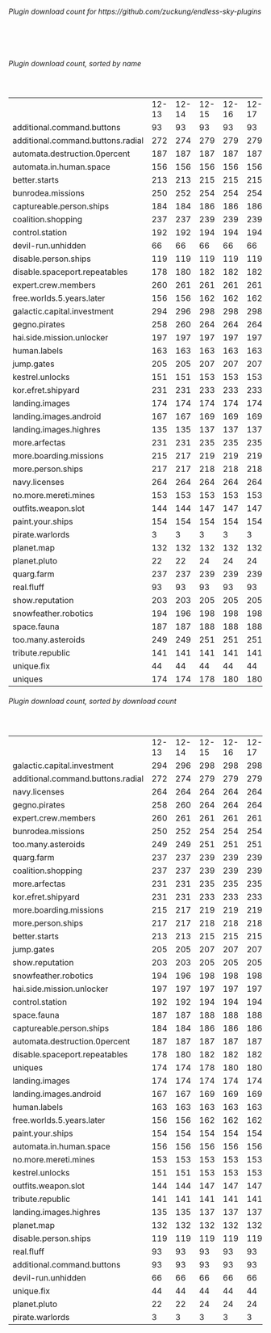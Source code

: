 <h6>Plugin download count for https://github.com/zuckung/endless-sky-plugins</h6><br>
<br>
<h6>Plugin download count, sorted by name</h6><sub><sup><br>
<table>
	<tr>
		<td></td>
		<td>12-13</td>
		<td>12-14</td>
		<td>12-15</td>
		<td>12-16</td>
		<td>12-17</td>
		<td>12-18</td>
		<td>12-19</td>
		<td>today +</td>
	</tr>
	<tr>
		<td>additional.command.buttons</td>
		<td>93</td>
		<td>93</td>
		<td>93</td>
		<td>93</td>
		<td>93</td>
		<td>93</td>
		<td>93</td>
		<td></td>
	</tr>
	<tr>
		<td>additional.command.buttons.radial</td>
		<td>272</td>
		<td>274</td>
		<td>279</td>
		<td>279</td>
		<td>279</td>
		<td>279</td>
		<td>283</td>
		<td>+ 4</td>
	</tr>
	<tr>
		<td>automata.destruction.0percent</td>
		<td>187</td>
		<td>187</td>
		<td>187</td>
		<td>187</td>
		<td>187</td>
		<td>187</td>
		<td>187</td>
		<td></td>
	</tr>
	<tr>
		<td>automata.in.human.space</td>
		<td>156</td>
		<td>156</td>
		<td>156</td>
		<td>156</td>
		<td>156</td>
		<td>156</td>
		<td>156</td>
		<td></td>
	</tr>
	<tr>
		<td>better.starts</td>
		<td>213</td>
		<td>213</td>
		<td>215</td>
		<td>215</td>
		<td>215</td>
		<td>215</td>
		<td>215</td>
		<td></td>
	</tr>
	<tr>
		<td>bunrodea.missions</td>
		<td>250</td>
		<td>252</td>
		<td>254</td>
		<td>254</td>
		<td>254</td>
		<td>256</td>
		<td>260</td>
		<td>+ 4</td>
	</tr>
	<tr>
		<td>captureable.person.ships</td>
		<td>184</td>
		<td>184</td>
		<td>186</td>
		<td>186</td>
		<td>186</td>
		<td>188</td>
		<td>188</td>
		<td></td>
	</tr>
	<tr>
		<td>coalition.shopping</td>
		<td>237</td>
		<td>237</td>
		<td>239</td>
		<td>239</td>
		<td>239</td>
		<td>239</td>
		<td>239</td>
		<td></td>
	</tr>
	<tr>
		<td>control.station</td>
		<td>192</td>
		<td>192</td>
		<td>194</td>
		<td>194</td>
		<td>194</td>
		<td>194</td>
		<td>194</td>
		<td></td>
	</tr>
	<tr>
		<td>devil-run.unhidden</td>
		<td>66</td>
		<td>66</td>
		<td>66</td>
		<td>66</td>
		<td>66</td>
		<td>66</td>
		<td>66</td>
		<td></td>
	</tr>
	<tr>
		<td>disable.person.ships</td>
		<td>119</td>
		<td>119</td>
		<td>119</td>
		<td>119</td>
		<td>119</td>
		<td>119</td>
		<td>119</td>
		<td></td>
	</tr>
	<tr>
		<td>disable.spaceport.repeatables</td>
		<td>178</td>
		<td>180</td>
		<td>182</td>
		<td>182</td>
		<td>182</td>
		<td>183</td>
		<td>185</td>
		<td>+ 2</td>
	</tr>
	<tr>
		<td>expert.crew.members</td>
		<td>260</td>
		<td>261</td>
		<td>261</td>
		<td>261</td>
		<td>261</td>
		<td>261</td>
		<td>263</td>
		<td>+ 2</td>
	</tr>
	<tr>
		<td>free.worlds.5.years.later</td>
		<td>156</td>
		<td>156</td>
		<td>162</td>
		<td>162</td>
		<td>162</td>
		<td>162</td>
		<td>162</td>
		<td></td>
	</tr>
	<tr>
		<td>galactic.capital.investment</td>
		<td>294</td>
		<td>296</td>
		<td>298</td>
		<td>298</td>
		<td>298</td>
		<td>299</td>
		<td>301</td>
		<td>+ 2</td>
	</tr>
	<tr>
		<td>gegno.pirates</td>
		<td>258</td>
		<td>260</td>
		<td>264</td>
		<td>264</td>
		<td>264</td>
		<td>264</td>
		<td>266</td>
		<td>+ 2</td>
	</tr>
	<tr>
		<td>hai.side.mission.unlocker</td>
		<td>197</td>
		<td>197</td>
		<td>197</td>
		<td>197</td>
		<td>197</td>
		<td>197</td>
		<td>197</td>
		<td></td>
	</tr>
	<tr>
		<td>human.labels</td>
		<td>163</td>
		<td>163</td>
		<td>163</td>
		<td>163</td>
		<td>163</td>
		<td>163</td>
		<td>165</td>
		<td>+ 2</td>
	</tr>
	<tr>
		<td>jump.gates</td>
		<td>205</td>
		<td>205</td>
		<td>207</td>
		<td>207</td>
		<td>207</td>
		<td>207</td>
		<td>209</td>
		<td>+ 2</td>
	</tr>
	<tr>
		<td>kestrel.unlocks</td>
		<td>151</td>
		<td>151</td>
		<td>153</td>
		<td>153</td>
		<td>153</td>
		<td>153</td>
		<td>153</td>
		<td></td>
	</tr>
	<tr>
		<td>kor.efret.shipyard</td>
		<td>231</td>
		<td>231</td>
		<td>233</td>
		<td>233</td>
		<td>233</td>
		<td>233</td>
		<td>235</td>
		<td>+ 2</td>
	</tr>
	<tr>
		<td>landing.images</td>
		<td>174</td>
		<td>174</td>
		<td>174</td>
		<td>174</td>
		<td>174</td>
		<td>174</td>
		<td>174</td>
		<td></td>
	</tr>
	<tr>
		<td>landing.images.android</td>
		<td>167</td>
		<td>167</td>
		<td>169</td>
		<td>169</td>
		<td>169</td>
		<td>169</td>
		<td>169</td>
		<td></td>
	</tr>
	<tr>
		<td>landing.images.highres</td>
		<td>135</td>
		<td>135</td>
		<td>137</td>
		<td>137</td>
		<td>137</td>
		<td>137</td>
		<td>137</td>
		<td></td>
	</tr>
	<tr>
		<td>more.arfectas</td>
		<td>231</td>
		<td>231</td>
		<td>235</td>
		<td>235</td>
		<td>235</td>
		<td>236</td>
		<td>238</td>
		<td>+ 2</td>
	</tr>
	<tr>
		<td>more.boarding.missions</td>
		<td>215</td>
		<td>217</td>
		<td>219</td>
		<td>219</td>
		<td>219</td>
		<td>219</td>
		<td>223</td>
		<td>+ 4</td>
	</tr>
	<tr>
		<td>more.person.ships</td>
		<td>217</td>
		<td>217</td>
		<td>218</td>
		<td>218</td>
		<td>218</td>
		<td>218</td>
		<td>218</td>
		<td></td>
	</tr>
	<tr>
		<td>navy.licenses</td>
		<td>264</td>
		<td>264</td>
		<td>264</td>
		<td>264</td>
		<td>264</td>
		<td>264</td>
		<td>268</td>
		<td>+ 4</td>
	</tr>
	<tr>
		<td>no.more.mereti.mines</td>
		<td>153</td>
		<td>153</td>
		<td>153</td>
		<td>153</td>
		<td>153</td>
		<td>153</td>
		<td>153</td>
		<td></td>
	</tr>
	<tr>
		<td>outfits.weapon.slot</td>
		<td>144</td>
		<td>144</td>
		<td>147</td>
		<td>147</td>
		<td>147</td>
		<td>148</td>
		<td>148</td>
		<td></td>
	</tr>
	<tr>
		<td>paint.your.ships</td>
		<td>154</td>
		<td>154</td>
		<td>154</td>
		<td>154</td>
		<td>154</td>
		<td>154</td>
		<td>156</td>
		<td>+ 2</td>
	</tr>
	<tr>
		<td>pirate.warlords</td>
		<td>3</td>
		<td>3</td>
		<td>3</td>
		<td>3</td>
		<td>3</td>
		<td>3</td>
		<td>3</td>
		<td></td>
	</tr>
	<tr>
		<td>planet.map</td>
		<td>132</td>
		<td>132</td>
		<td>132</td>
		<td>132</td>
		<td>132</td>
		<td>132</td>
		<td>132</td>
		<td></td>
	</tr>
	<tr>
		<td>planet.pluto</td>
		<td>22</td>
		<td>22</td>
		<td>24</td>
		<td>24</td>
		<td>24</td>
		<td>24</td>
		<td>24</td>
		<td></td>
	</tr>
	<tr>
		<td>quarg.farm</td>
		<td>237</td>
		<td>237</td>
		<td>239</td>
		<td>239</td>
		<td>239</td>
		<td>240</td>
		<td>240</td>
		<td></td>
	</tr>
	<tr>
		<td>real.fluff</td>
		<td>93</td>
		<td>93</td>
		<td>93</td>
		<td>93</td>
		<td>93</td>
		<td>93</td>
		<td>93</td>
		<td></td>
	</tr>
	<tr>
		<td>show.reputation</td>
		<td>203</td>
		<td>203</td>
		<td>205</td>
		<td>205</td>
		<td>205</td>
		<td>206</td>
		<td>206</td>
		<td></td>
	</tr>
	<tr>
		<td>snowfeather.robotics</td>
		<td>194</td>
		<td>196</td>
		<td>198</td>
		<td>198</td>
		<td>198</td>
		<td>198</td>
		<td>200</td>
		<td>+ 2</td>
	</tr>
	<tr>
		<td>space.fauna</td>
		<td>187</td>
		<td>187</td>
		<td>188</td>
		<td>188</td>
		<td>188</td>
		<td>188</td>
		<td>188</td>
		<td></td>
	</tr>
	<tr>
		<td>too.many.asteroids</td>
		<td>249</td>
		<td>249</td>
		<td>251</td>
		<td>251</td>
		<td>251</td>
		<td>252</td>
		<td>254</td>
		<td>+ 2</td>
	</tr>
	<tr>
		<td>tribute.republic</td>
		<td>141</td>
		<td>141</td>
		<td>141</td>
		<td>141</td>
		<td>141</td>
		<td>141</td>
		<td>141</td>
		<td></td>
	</tr>
	<tr>
		<td>unique.fix</td>
		<td>44</td>
		<td>44</td>
		<td>44</td>
		<td>44</td>
		<td>44</td>
		<td>44</td>
		<td>44</td>
		<td></td>
	</tr>
	<tr>
		<td>uniques</td>
		<td>174</td>
		<td>174</td>
		<td>178</td>
		<td>180</td>
		<td>180</td>
		<td>180</td>
		<td>180</td>
		<td></td>
	</tr>
</table>
</sub></sup>
<h6>Plugin download count, sorted by download count</h6><sub><sup><br>
<table>
	<tr>
		<td></td>
		<td>12-13</td>
		<td>12-14</td>
		<td>12-15</td>
		<td>12-16</td>
		<td>12-17</td>
		<td>12-18</td>
		<td>12-19</td>
		<td>today +</td>
	</tr>
	<tr>
		<td>galactic.capital.investment</td>
		<td>294</td>
		<td>296</td>
		<td>298</td>
		<td>298</td>
		<td>298</td>
		<td>299</td>
		<td>301</td>
		<td>+ 2</td>
	</tr>
	<tr>
		<td>additional.command.buttons.radial</td>
		<td>272</td>
		<td>274</td>
		<td>279</td>
		<td>279</td>
		<td>279</td>
		<td>279</td>
		<td>283</td>
		<td>+ 4</td>
	</tr>
	<tr>
		<td>navy.licenses</td>
		<td>264</td>
		<td>264</td>
		<td>264</td>
		<td>264</td>
		<td>264</td>
		<td>264</td>
		<td>268</td>
		<td>+ 4</td>
	</tr>
	<tr>
		<td>gegno.pirates</td>
		<td>258</td>
		<td>260</td>
		<td>264</td>
		<td>264</td>
		<td>264</td>
		<td>264</td>
		<td>266</td>
		<td>+ 2</td>
	</tr>
	<tr>
		<td>expert.crew.members</td>
		<td>260</td>
		<td>261</td>
		<td>261</td>
		<td>261</td>
		<td>261</td>
		<td>261</td>
		<td>263</td>
		<td>+ 2</td>
	</tr>
	<tr>
		<td>bunrodea.missions</td>
		<td>250</td>
		<td>252</td>
		<td>254</td>
		<td>254</td>
		<td>254</td>
		<td>256</td>
		<td>260</td>
		<td>+ 4</td>
	</tr>
	<tr>
		<td>too.many.asteroids</td>
		<td>249</td>
		<td>249</td>
		<td>251</td>
		<td>251</td>
		<td>251</td>
		<td>252</td>
		<td>254</td>
		<td>+ 2</td>
	</tr>
	<tr>
		<td>quarg.farm</td>
		<td>237</td>
		<td>237</td>
		<td>239</td>
		<td>239</td>
		<td>239</td>
		<td>240</td>
		<td>240</td>
		<td></td>
	</tr>
	<tr>
		<td>coalition.shopping</td>
		<td>237</td>
		<td>237</td>
		<td>239</td>
		<td>239</td>
		<td>239</td>
		<td>239</td>
		<td>239</td>
		<td></td>
	</tr>
	<tr>
		<td>more.arfectas</td>
		<td>231</td>
		<td>231</td>
		<td>235</td>
		<td>235</td>
		<td>235</td>
		<td>236</td>
		<td>238</td>
		<td>+ 2</td>
	</tr>
	<tr>
		<td>kor.efret.shipyard</td>
		<td>231</td>
		<td>231</td>
		<td>233</td>
		<td>233</td>
		<td>233</td>
		<td>233</td>
		<td>235</td>
		<td>+ 2</td>
	</tr>
	<tr>
		<td>more.boarding.missions</td>
		<td>215</td>
		<td>217</td>
		<td>219</td>
		<td>219</td>
		<td>219</td>
		<td>219</td>
		<td>223</td>
		<td>+ 4</td>
	</tr>
	<tr>
		<td>more.person.ships</td>
		<td>217</td>
		<td>217</td>
		<td>218</td>
		<td>218</td>
		<td>218</td>
		<td>218</td>
		<td>218</td>
		<td></td>
	</tr>
	<tr>
		<td>better.starts</td>
		<td>213</td>
		<td>213</td>
		<td>215</td>
		<td>215</td>
		<td>215</td>
		<td>215</td>
		<td>215</td>
		<td></td>
	</tr>
	<tr>
		<td>jump.gates</td>
		<td>205</td>
		<td>205</td>
		<td>207</td>
		<td>207</td>
		<td>207</td>
		<td>207</td>
		<td>209</td>
		<td>+ 2</td>
	</tr>
	<tr>
		<td>show.reputation</td>
		<td>203</td>
		<td>203</td>
		<td>205</td>
		<td>205</td>
		<td>205</td>
		<td>206</td>
		<td>206</td>
		<td></td>
	</tr>
	<tr>
		<td>snowfeather.robotics</td>
		<td>194</td>
		<td>196</td>
		<td>198</td>
		<td>198</td>
		<td>198</td>
		<td>198</td>
		<td>200</td>
		<td>+ 2</td>
	</tr>
	<tr>
		<td>hai.side.mission.unlocker</td>
		<td>197</td>
		<td>197</td>
		<td>197</td>
		<td>197</td>
		<td>197</td>
		<td>197</td>
		<td>197</td>
		<td></td>
	</tr>
	<tr>
		<td>control.station</td>
		<td>192</td>
		<td>192</td>
		<td>194</td>
		<td>194</td>
		<td>194</td>
		<td>194</td>
		<td>194</td>
		<td></td>
	</tr>
	<tr>
		<td>space.fauna</td>
		<td>187</td>
		<td>187</td>
		<td>188</td>
		<td>188</td>
		<td>188</td>
		<td>188</td>
		<td>188</td>
		<td></td>
	</tr>
	<tr>
		<td>captureable.person.ships</td>
		<td>184</td>
		<td>184</td>
		<td>186</td>
		<td>186</td>
		<td>186</td>
		<td>188</td>
		<td>188</td>
		<td></td>
	</tr>
	<tr>
		<td>automata.destruction.0percent</td>
		<td>187</td>
		<td>187</td>
		<td>187</td>
		<td>187</td>
		<td>187</td>
		<td>187</td>
		<td>187</td>
		<td></td>
	</tr>
	<tr>
		<td>disable.spaceport.repeatables</td>
		<td>178</td>
		<td>180</td>
		<td>182</td>
		<td>182</td>
		<td>182</td>
		<td>183</td>
		<td>185</td>
		<td>+ 2</td>
	</tr>
	<tr>
		<td>uniques</td>
		<td>174</td>
		<td>174</td>
		<td>178</td>
		<td>180</td>
		<td>180</td>
		<td>180</td>
		<td>180</td>
		<td></td>
	</tr>
	<tr>
		<td>landing.images</td>
		<td>174</td>
		<td>174</td>
		<td>174</td>
		<td>174</td>
		<td>174</td>
		<td>174</td>
		<td>174</td>
		<td></td>
	</tr>
	<tr>
		<td>landing.images.android</td>
		<td>167</td>
		<td>167</td>
		<td>169</td>
		<td>169</td>
		<td>169</td>
		<td>169</td>
		<td>169</td>
		<td></td>
	</tr>
	<tr>
		<td>human.labels</td>
		<td>163</td>
		<td>163</td>
		<td>163</td>
		<td>163</td>
		<td>163</td>
		<td>163</td>
		<td>165</td>
		<td>+ 2</td>
	</tr>
	<tr>
		<td>free.worlds.5.years.later</td>
		<td>156</td>
		<td>156</td>
		<td>162</td>
		<td>162</td>
		<td>162</td>
		<td>162</td>
		<td>162</td>
		<td></td>
	</tr>
	<tr>
		<td>paint.your.ships</td>
		<td>154</td>
		<td>154</td>
		<td>154</td>
		<td>154</td>
		<td>154</td>
		<td>154</td>
		<td>156</td>
		<td>+ 2</td>
	</tr>
	<tr>
		<td>automata.in.human.space</td>
		<td>156</td>
		<td>156</td>
		<td>156</td>
		<td>156</td>
		<td>156</td>
		<td>156</td>
		<td>156</td>
		<td></td>
	</tr>
	<tr>
		<td>no.more.mereti.mines</td>
		<td>153</td>
		<td>153</td>
		<td>153</td>
		<td>153</td>
		<td>153</td>
		<td>153</td>
		<td>153</td>
		<td></td>
	</tr>
	<tr>
		<td>kestrel.unlocks</td>
		<td>151</td>
		<td>151</td>
		<td>153</td>
		<td>153</td>
		<td>153</td>
		<td>153</td>
		<td>153</td>
		<td></td>
	</tr>
	<tr>
		<td>outfits.weapon.slot</td>
		<td>144</td>
		<td>144</td>
		<td>147</td>
		<td>147</td>
		<td>147</td>
		<td>148</td>
		<td>148</td>
		<td></td>
	</tr>
	<tr>
		<td>tribute.republic</td>
		<td>141</td>
		<td>141</td>
		<td>141</td>
		<td>141</td>
		<td>141</td>
		<td>141</td>
		<td>141</td>
		<td></td>
	</tr>
	<tr>
		<td>landing.images.highres</td>
		<td>135</td>
		<td>135</td>
		<td>137</td>
		<td>137</td>
		<td>137</td>
		<td>137</td>
		<td>137</td>
		<td></td>
	</tr>
	<tr>
		<td>planet.map</td>
		<td>132</td>
		<td>132</td>
		<td>132</td>
		<td>132</td>
		<td>132</td>
		<td>132</td>
		<td>132</td>
		<td></td>
	</tr>
	<tr>
		<td>disable.person.ships</td>
		<td>119</td>
		<td>119</td>
		<td>119</td>
		<td>119</td>
		<td>119</td>
		<td>119</td>
		<td>119</td>
		<td></td>
	</tr>
	<tr>
		<td>real.fluff</td>
		<td>93</td>
		<td>93</td>
		<td>93</td>
		<td>93</td>
		<td>93</td>
		<td>93</td>
		<td>93</td>
		<td></td>
	</tr>
	<tr>
		<td>additional.command.buttons</td>
		<td>93</td>
		<td>93</td>
		<td>93</td>
		<td>93</td>
		<td>93</td>
		<td>93</td>
		<td>93</td>
		<td></td>
	</tr>
	<tr>
		<td>devil-run.unhidden</td>
		<td>66</td>
		<td>66</td>
		<td>66</td>
		<td>66</td>
		<td>66</td>
		<td>66</td>
		<td>66</td>
		<td></td>
	</tr>
	<tr>
		<td>unique.fix</td>
		<td>44</td>
		<td>44</td>
		<td>44</td>
		<td>44</td>
		<td>44</td>
		<td>44</td>
		<td>44</td>
		<td></td>
	</tr>
	<tr>
		<td>planet.pluto</td>
		<td>22</td>
		<td>22</td>
		<td>24</td>
		<td>24</td>
		<td>24</td>
		<td>24</td>
		<td>24</td>
		<td></td>
	</tr>
	<tr>
		<td>pirate.warlords</td>
		<td>3</td>
		<td>3</td>
		<td>3</td>
		<td>3</td>
		<td>3</td>
		<td>3</td>
		<td>3</td>
		<td></td>
	</tr>
</table>
</sub></sup>
